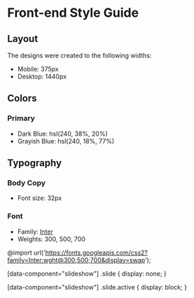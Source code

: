 # Front-end Style Guide

## Layout

The designs were created to the following widths:

- Mobile: 375px
- Desktop: 1440px

## Colors

### Primary

- Dark Blue: hsl(240, 38%, 20%)
- Grayish Blue: hsl(240, 18%, 77%)

## Typography

### Body Copy

- Font size: 32px

### Font

- Family: [Inter](https://fonts.google.com/specimen/Inter)
- Weights: 300, 500, 700

@import url('https://fonts.googleapis.com/css2?family=Inter:wght@300;500;700&display=swap');





[data-component="slideshow"] .slide {
    display: none;
}

[data-component="slideshow"] .slide.active {
    display: block;
}